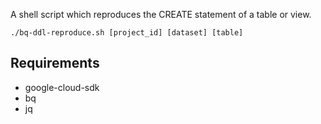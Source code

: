 A shell script which reproduces the CREATE statement of a table or view.

```
./bq-ddl-reproduce.sh [project_id] [dataset] [table]
```

## Requirements
* google-cloud-sdk
* bq
* jq
